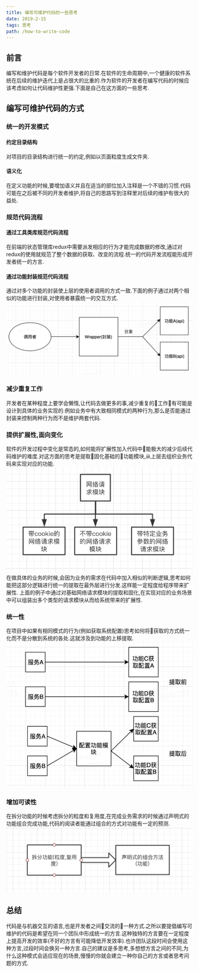 ```yaml
---
title: 编写可维护代码的一些思考
date: 2019-2-15
tags: 思考
path: /how-to-write-code
---
```


## 前言
编写和维护代码是每个软件开发者的日常.在软件的生命周期中,一个健康的软件系统在后续的维护迭代上是占很大的比重的.作为软件的开发者在编写代码的时候应该考虑如何让代码维护性更强.下面是自己在这方面的一些思考.

## 编写可维护代码的方式
### 统一的开发模式
#### 约定目录结构
对项目的目录结构进行统一的约定,例如以页面粒度生成文件夹.
#### 语义化
在定义功能的时候,要增加语义并且在适当的部位加入注释是一个不错的习惯.代码可能在之后被不同的开发者维护,将自己的思路写到注释里对后续的维护有很大的益处.
### 规范代码流程
#### 通过工具类库规范代码流程
在前端的状态管理库redux中需要派发相应的行为才能完成数据的修改,通过对redux的使用就规范了整个数据的获取、改变的流程.统一的代码开发流程能形成开发者统一的方言.
#### 通过功能封装规范代码流程
通过对多个功能的封装使上层的使用者调用的方式一致.下面的例子通过对两个相似的功能进行封装,对使用者暴露统一的交互方式.
![功能封装](./code/wrapper.png)
### 减少重复工作
开发者在某种程度上要学会懒惰,让代码去做更多的事,减少重复的工作有可能是设计到具体的业务实现的.例如业务中有大致相同模式的两种行为,那么是否能通过封装来控制两种行为而不是维护两套代码.  
### 提供扩展性,面向变化  
软件的开发过程中变化是常态的,如何能将扩展性加入代码中能极大的减少后续代码维护的难度.对这方面的思考是提取固化基础的功能模块,从上层去组织业务代码来实现对应的功能.  
![扩展性](./code/request.png)
在做具体的业务的时候,会因为业务的需求在代码中加入相似的判断逻辑,思考如何能把这部分逻辑进行统一的提取在最外层进行分发.这样能一定程度给程序带来扩展性. 
上面的例子中通过对基础网络请求模块的提取和固化,在实现对应的业务场景中可以组装出多个类型的请求模块从而给系统带来的扩展性.  
### 统一性
在项目中如果有相同模式的行为(例如获取系统配置)思考如何将获取的方式统一化而不是分散到系统的各处.这就涉及到功能的上移提取.
![功能提取](./code/pull.png)
### 增加可读性
在拆分功能的时候考虑拆分的粒度和复用度,在完成业务需求的时候通过声明式的功能组合完成功能,代码的阅读者能通过组合的方式对功能有一定的预测.
![compose](./code/compose.png)

## 总结
代码是与机器交互的语言,也是开发者之间交流的一种方式.之所以要提倡编写可维护的代码是希望在同一个团队中形成统一的方言.这种独特的方言要在一定程度上提高开发的效率(不好的方言有可能降低开发效率).也许团队这段时间会使用这种方言,过段时间会换另一种方言.自己的建议是多思考,多想想方言之间的不同,为什么这种模式会适应现在的场景,慢慢的你就会建立一种你自己的方言或者思考问题的方式.
